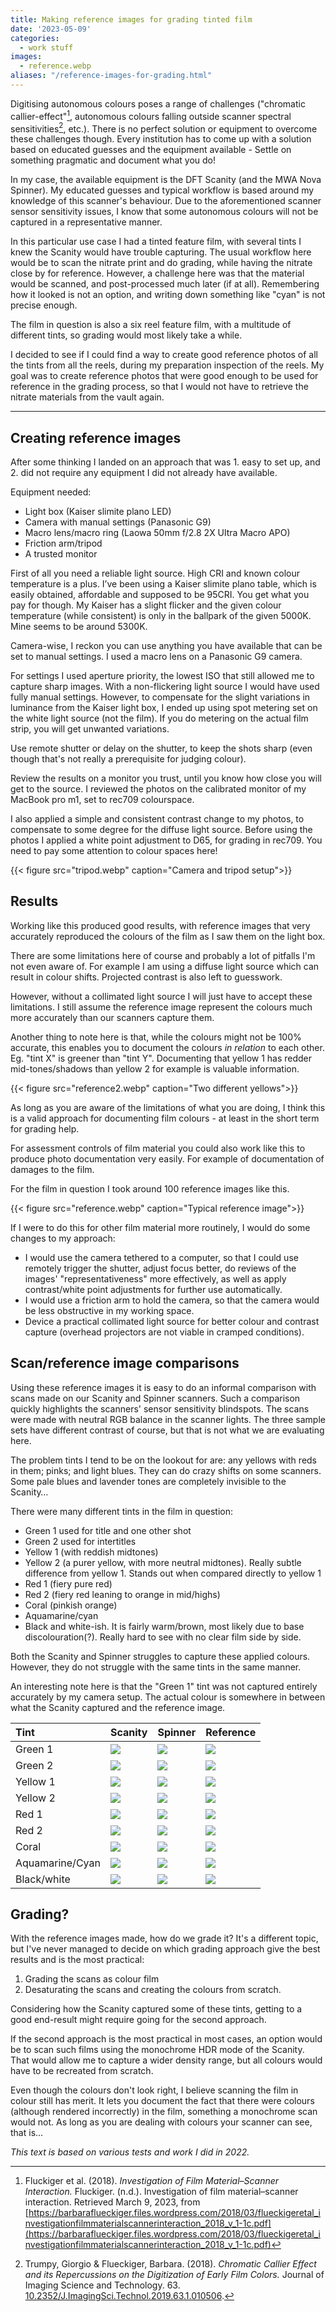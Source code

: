 ```yaml
---
title: Making reference images for grading tinted film
date: '2023-05-09'
categories: 
  - work stuff
images:
  - reference.webp
aliases: "/reference-images-for-grading.html"
---
```


Digitising autonomous colours poses a range of challenges ("chromatic callier-effect"[^1], autonomous colours falling outside scanner spectral sensitivities[^2], etc.).
There is no perfect solution or equipment to overcome these challenges though.
Every institution has to come up with a solution based on educated guesses and the equipment available - Settle on something pragmatic and document what you do!

In my case, the available equipment is the DFT Scanity (and the MWA Nova Spinner). 
My educated guesses and typical workflow is based around my knowledge of this scanner's behaviour. 
Due to the aforementioned scanner sensor sensitivity issues, I know that some autonomous colours will not be captured in a representative manner. 

In this particular use case I had a tinted feature film, with several tints I knew the Scanity would have trouble capturing. 
The usual workflow here would be to scan the nitrate print and do grading, while having the nitrate close by for reference. 
However, a challenge here was that the material would be scanned, and post-processed much later (if at all). 
Remembering how it looked is not an option, and writing down something like "cyan" is not precise enough.

The film in question is also a six reel feature film, with a multitude of different tints, so grading would most likely take a while. 

I decided to see if I could find a way to create good reference photos of all the tints from all the reels, during my preparation inspection of the reels. 
My goal was to create reference photos that were good enough to be used for reference in the grading process, so that I would not have to retrieve the nitrate materials from the vault again.

---
 
## Creating reference images
After some thinking I landed on an approach that was 1. easy to set up, and 2. did not require any equipment I did not already have available.

Equipment needed:
- Light box (Kaiser slimite plano LED)
- Camera with manual settings (Panasonic G9)
- Macro lens/macro ring (Laowa 50mm f/2.8 2X Ultra Macro APO)
- Friction arm/tripod
- A trusted monitor

First of all you need a reliable light source. 
High CRI and known colour temperature is a plus. 
I’ve been using a Kaiser slimite plano table, which is easily obtained, affordable and supposed to be 95CRI. 
You get what you pay for though. 
My Kaiser has a slight flicker and the given colour temperature (while consistent) is only in the ballpark of the given 5000K. 
Mine seems to be around 5300K. 
 
Camera-wise, I reckon you can use anything you have available that can be set to manual settings. 
I used a macro lens on a Panasonic G9 camera. 

For settings I used aperture priority, the lowest ISO that still allowed me to capture  sharp images. 
With a non-flickering light source I would have used fully manual settings. 
However, to compensate for the slight variations in luminance from the Kaiser light box, I ended up using spot metering set on the white light source (not the film). 
If you do metering on the actual film strip, you will get unwanted variations. 

Use remote shutter or delay on the shutter, to keep the shots sharp (even though that's not really a prerequisite for judging colour).
 
Review the results on a monitor you trust, until you know how close you will get to the source. 
I reviewed the photos on the calibrated monitor of my MacBook pro m1, set to rec709 colourspace. 

I also applied a simple and consistent contrast change to my photos, to compensate to some degree for the diffuse light source. 
Before using the photos I applied a white point adjustment to D65, for grading in rec709. 
You need to pay some attention to colour spaces here!


{{< figure src="tripod.webp" caption="Camera and tripod setup">}}

## Results
Working like this produced good results, with reference images that very accurately reproduced the colours of the film as I saw them on the light box. 

There are some limitations here of course and probably a lot of pitfalls I'm not even aware of. 
For example I am using a diffuse light source which can result in colour shifts. 
Projected contrast is also left to guesswork. 

However, without a collimated light source I will just have to accept these limitations. 
I still assume the reference image represent the colours much more accurately than our scanners capture them. 

Another thing to note here is that, while the colours might not be 100% accurate, this enables you to document the colours *in relation* to each other. 
Eg. "tint X" is greener than "tint Y". 
Documenting that yellow 1 has redder mid-tones/shadows than yellow 2 for example is valuable information. 

{{< figure src="reference2.webp" caption="Two different yellows">}}

As long as you are aware of the limitations of what you are doing, I think this is a valid approach for documenting film colours - at least in the short term for grading help.

For assessment controls of film material you could also work like this to produce photo documentation very easily. 
For example of documentation of damages to the film. 

For the film in question I took around 100 reference images like this.

{{< figure src="reference.webp" caption="Typical reference image">}}

If I were to do this for other film material more routinely, I would do some changes to my approach:
- I would use the camera tethered to a computer, so that I could use remotely trigger the shutter, adjust focus better, do reviews of the images' "representativeness" more effectively, as well as apply contrast/white point adjustments for further use automatically.
- I would use a friction arm to hold the camera, so that the camera would be less obstructive in my working space.
- Device a practical collimated light source for better colour and contrast capture (overhead projectors are not viable in cramped conditions). 

## Scan/reference image comparisons

Using these reference images it is easy to do an informal comparison with scans made on our Scanity and Spinner scanners. 
Such a comparison quickly highlights the scanners' sensor sensitivity blindspots. 
The scans were made with neutral RGB balance in the scanner lights. 
The three sample sets have different contrast of course, but that is not what we are evaluating here.
 
The problem tints I tend to be on the lookout for are: any yellows with reds in them; pinks; and light blues. They can do crazy shifts on some scanners. 
Some pale blues and lavender tones are completely invisible to the Scanity…

There were many different tints in the film in question:
- Green 1 used for title and one other shot
- Green 2 used for intertitles
- Yellow 1 (with reddish midtones)
- Yellow 2 (a purer yellow, with more neutral midtones). 
Really subtle difference from yellow 1. 
Stands out when compared directly to yellow 1
- Red 1 (fiery pure red)
- Red 2 (fiery red leaning to orange in mid/highs)
- Coral (pinkish orange)
- Aquamarine/cyan
- Black and white-ish. 
It is fairly warm/brown, most likely due to base discolouration(?). 
Really hard to see with no clear film side by side.

Both the Scanity and Spinner struggles to capture these applied colours. 
However, they do not struggle with the same tints in the same manner. 

An interesting note here is that the "Green 1" tint was not captured entirely accurately by my camera setup. 
The actual colour is somewhere in between what the Scanity captured and the reference image.

| Tint | Scanity | Spinner | Reference |
|:--|:--|:--|:--|
| Green 1 | ![](scanity-green-1.webp) | ![](spinner-green-1.webp) | ![](ref-green-1.webp) |
| Green 2 | ![](scanity-green-2.webp) | ![](spinner-green-2.webp) | ![](ref-green-2.webp) |
| Yellow 1 | ![](scanity-yellow-1.webp) | ![](spinner-yellow-1.webp) | ![](ref-yellow-1.webp) |
| Yellow 2 | ![](scanity-yellow-2.webp) | ![](spinner-yellow-2.webp) | ![](ref-yellow-2.webp) |
| Red 1 | ![](scanity-red-1.webp) | ![](spinner-red-1.webp) | ![](ref-red-1.webp) |
| Red 2 | ![](scanity-red-2.webp) | ![](spinner-red-2.webp) | ![](ref-red-2.webp) |
| Coral | ![](scanity-coral-1.webp) | ![](spinner-coral-1.webp) | ![](ref-coral-1.webp) |
| Aquamarine/Cyan | ![](scanity-cyan-1.webp) | ![](spinner-cyan-1.webp) | ![](ref-cyan-1.webp) |
| Black/white | ![](scanity-bw-1.webp) | ![](spinner-bw-1.webp) | ![](ref-bw-1.webp) |

## Grading?
With the reference images made, how do we grade it? It's a different topic, but I've never managed to decide on which grading approach give the best results and is the most practical: 

1. Grading the scans as colour film 
2. Desaturating the scans and creating the colours from scratch.

Considering how the Scanity captured some of these tints, getting to a good end-result might require going for the second approach. 

If the second approach is the most practical in most cases, an option would be to scan such films using the monochrome HDR mode of the Scanity. 
That would allow me to capture a wider density range, but all colours would have to be recreated from scratch.

Even though the colours don't look right, I believe scanning the film in colour still has merit. 
It lets you document the fact that there were colours (although rendered incorrectly) in the film, something a monochrome scan would not. 
As long as you are dealing with colours your scanner can see, that is...

*This text is based on various tests and work I did in 2022.*

[^1]: Fluckiger et al. (2018). *Investigation of Film Material–Scanner Interaction.* Fluckiger. (n.d.). Investigation of film material–scanner interaction. Retrieved March 9, 2023, from [https://barbaraflueckiger.files.wordpress.com/2018/03/flueckigeretal_investigationfilmmaterialscannerinteraction_2018_v_1-1c.pdf](https://barbaraflueckiger.files.wordpress.com/2018/03/flueckigeretal_investigationfilmmaterialscannerinteraction_2018_v_1-1c.pdf)
[^2]: Trumpy, Giorgio & Flueckiger, Barbara. (2018). *Chromatic Callier Effect and its Repercussions on the Digitization of Early Film Colors.* Journal of Imaging Science and Technology. 63. [10.2352/J.ImagingSci.Technol.2019.63.1.010506](https://www.researchgate.net/publication/327937633_Chromatic_Callier_Effect_and_its_Repercussions_on_the_Digitization_of_Early_Film_Colors).